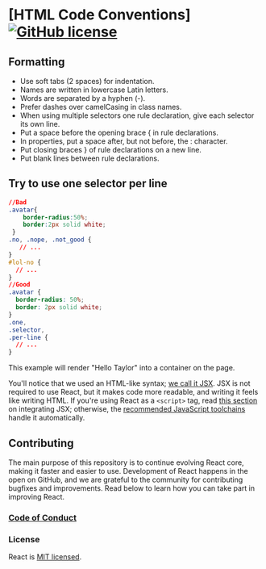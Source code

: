 # [HTML Code Conventions][![GitHub license](https://img.shields.io/badge/license-MIT-blue.svg)](https://github.com/facebook/react/blob/main/LICENSE)


## Formatting

* Use soft tabs (2 spaces) for indentation.
* Names are written in lowercase Latin letters.
* Words are separated by a hyphen (-).
* Prefer dashes over camelCasing in class names.
* When using multiple selectors one rule declaration, give each selector its own line.
* Put a space before the opening brace { in rule declarations.
* In properties, put a space after, but not before, the : character.
* Put closing braces } of rule declarations on a new line.
* Put blank lines between rule declarations.

## Try to use one selector per line

```css
//Bad
.avatar{
    border-radius:50%;
    border:2px solid white;
 }
.no, .nope, .not_good {
   // ...
}
#lol-no {
  // ...
}
//Good
.avatar {
  border-radius: 50%;
  border: 2px solid white;
}
.one,
.selector,
.per-line {
  // ...
}
```

This example will render "Hello Taylor" into a container on the page.

You'll notice that we used an HTML-like syntax; [we call it JSX](https://reactjs.org/docs/introducing-jsx.html). JSX is not required to use React, but it makes code more readable, and writing it feels like writing HTML. If you're using React as a `<script>` tag, read [this section](https://reactjs.org/docs/add-react-to-a-website.html#optional-try-react-with-jsx) on integrating JSX; otherwise, the [recommended JavaScript toolchains](https://reactjs.org/docs/create-a-new-react-app.html) handle it automatically.

## Contributing

The main purpose of this repository is to continue evolving React core, making it faster and easier to use. Development of React happens in the open on GitHub, and we are grateful to the community for contributing bugfixes and improvements. Read below to learn how you can take part in improving React.

### [Code of Conduct](https://code.fb.com/codeofconduct)



### License

React is [MIT licensed](./LICENSE).